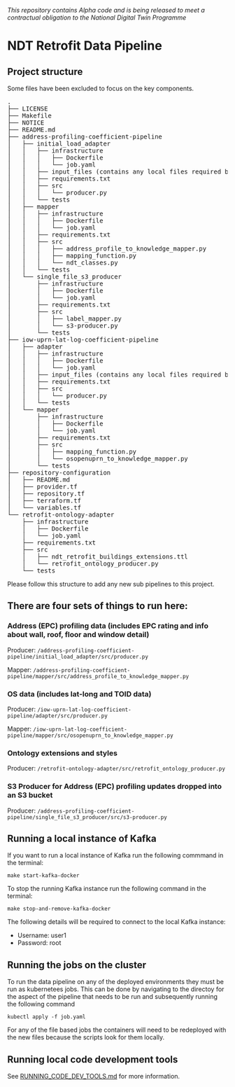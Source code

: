 *This repository contains Alpha code and is being released to meet a contractual obligation to the National Digital Twin
Programme*

# NDT Retrofit Data Pipeline

## Project structure

Some files have been excluded to focus on the key components. 

<pre>
.
├── LICENSE
├── Makefile
├── NOTICE
├── README.md
├── address-profiling-coefficient-pipeline
│   ├── initial_load_adapter
│   │   ├── infrastructure
│   │   │   ├── Dockerfile
│   │   │   └── job.yaml
│   │   ├── input_files (contains any local files required by the adapters)
│   │   ├── requirements.txt
│   │   ├── src
│   │   │   └── producer.py
│   │   └── tests
│   ├── mapper
│   │   ├── infrastructure
│   │   │   ├── Dockerfile
│   │   │   └── job.yaml
│   │   ├── requirements.txt
│   │   ├── src
│   │   │   ├── address_profile_to_knowledge_mapper.py
│   │   │   ├── mapping_function.py
│   │   │   └── ndt_classes.py
│   │   └── tests
│   └── single_file_s3_producer
│       ├── infrastructure
│       │   ├── Dockerfile
│       │   └── job.yaml
│       ├── requirements.txt
│       ├── src
│       │   ├── label_mapper.py
│       │   └── s3-producer.py
│       └── tests
├── iow-uprn-lat-log-coefficient-pipeline
│   ├── adapter
│   │   ├── infrastructure
│   │   │   ├── Dockerfile
│   │   │   └── job.yaml
│   │   ├── input_files (contains any local files required by the adapters)
│   │   ├── requirements.txt
│   │   ├── src
│   │   │   └── producer.py
│   │   └── tests
│   └── mapper
│       ├── infrastructure
│       │   ├── Dockerfile
│       │   └── job.yaml
│       ├── requirements.txt
│       ├── src
│       │   ├── mapping_function.py
│       │   └── osopenuprn_to_knowledge_mapper.py
│       └── tests
├── repository-configuration
│   ├── README.md
│   ├── provider.tf
│   ├── repository.tf
│   ├── terraform.tf
│   └── variables.tf
└── retrofit-ontology-adapter
    ├── infrastructure
    │   ├── Dockerfile
    │   └── job.yaml
    ├── requirements.txt
    ├── src
    │   ├── ndt_retrofit_buildings_extensions.ttl
    │   └── retrofit_ontology_producer.py
    └── tests</pre>

Please follow this structure to add any new sub pipelines to this project.

## There are four sets of things to run here:
### Address (EPC) profiling data (includes EPC rating and info about wall, roof, floor and window detail)
Producer: ```/address-profiling-coefficient-pipeline/initial_load_adapter/src/producer.py```

Mapper: ```/address-profiling-coefficient-pipeline/mapper/src/address_profile_to_knowledge_mapper.py```

### OS data (includes lat-long and TOID data)
Producer: ```/iow-uprn-lat-log-coefficient-pipeline/adapter/src/producer.py```

Mapper: ```/iow-uprn-lat-log-coefficient-pipeline/mapper/src/osopenuprn_to_knowledge_mapper.py```

### Ontology extensions and styles
Producer: ```/retrofit-ontology-adapter/src/retrofit_ontology_producer.py```

### S3 Producer for Address (EPC) profiling updates dropped into an S3 bucket
Producer: ```/address-profiling-coefficient-pipeline/single_file_s3_producer/src/s3-producer.py```

## Running a local instance of Kafka

If you want to run a local instance of Kafka run the following commmand in the terminal:

```
make start-kafka-docker
```

To stop the running Kafka instance run the following command in the terminal:

```
make stop-and-remove-kafka-docker
```
The following details will be required to connect to the local Kafka instance:

  - Username: user1
  - Password: root

## Running the jobs on the cluster

To run the data pipeline on any of the deployed environments they must be run as kubernetees jobs.
This can be done by navigating to the directoy for the aspect of the pipeline that needs to be run and subsequently running the following command

```
kubectl apply -f job.yaml
```

For any of the file based jobs the containers will need to be redeployed with the new files because the scripts look for them locally.

## Running local code development tools

See [RUNNING_CODE_DEV_TOOLS.md](./developer_docs/RUNNING_CODE_DEV_TOOLS.md) for more information.